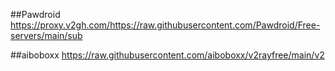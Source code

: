 ##Pawdroid   
https://proxy.v2gh.com/https://raw.githubusercontent.com/Pawdroid/Free-servers/main/sub

##aiboboxx
https://raw.githubusercontent.com/aiboboxx/v2rayfree/main/v2
